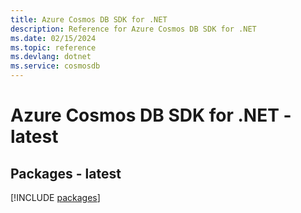 ```yaml
---
title: Azure Cosmos DB SDK for .NET
description: Reference for Azure Cosmos DB SDK for .NET
ms.date: 02/15/2024
ms.topic: reference
ms.devlang: dotnet
ms.service: cosmosdb
---
```

# Azure Cosmos DB SDK for .NET - latest
## Packages - latest
[!INCLUDE [packages](cosmos-db-index.md)]